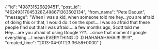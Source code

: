  {
   "id": "498731526829451",
   "post_id": "462493170453287_498671363502134",
   "from_name": "Pete Daoust",
   "message": "When I was a kid, when someone told me hey...you are afraid of doing this or that, I would do it on the spot....I was so afraid that these people find out that I was afraid.....a few months ago, Scott told me Hey....are you afraid of using Google ???.....since that moment I google everything....I mean EVERYTHING :D :D HAHAHAHAHA!!!!!!!!!!!!",
   "created_time": "2013-04-01T23:36:58+0000"
 }
